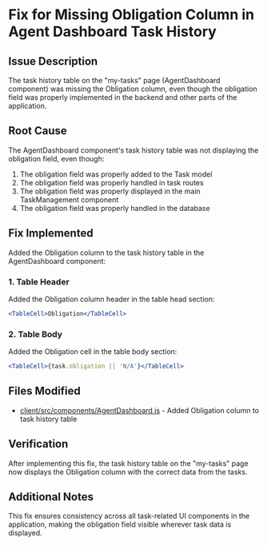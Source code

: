 # Fix for Missing Obligation Column in Agent Dashboard Task History

## Issue Description

The task history table on the "my-tasks" page (AgentDashboard component) was missing the Obligation column, even though the obligation field was properly implemented in the backend and other parts of the application.

## Root Cause

The AgentDashboard component's task history table was not displaying the obligation field, even though:
1. The obligation field was properly added to the Task model
2. The obligation field was properly handled in task routes
3. The obligation field was properly displayed in the main TaskManagement component
4. The obligation field was properly handled in the database

## Fix Implemented

Added the Obligation column to the task history table in the AgentDashboard component:

### 1. Table Header
Added the Obligation column header in the table head section:
```jsx
<TableCell>Obligation</TableCell>
```

### 2. Table Body
Added the Obligation cell in the table body section:
```jsx
<TableCell>{task.obligation || 'N/A'}</TableCell>
```

## Files Modified

- [client/src/components/AgentDashboard.js](file:///d:/Project/Quodo3/client/src/components/AgentDashboard.js) - Added Obligation column to task history table

## Verification

After implementing this fix, the task history table on the "my-tasks" page now displays the Obligation column with the correct data from the tasks.

## Additional Notes

This fix ensures consistency across all task-related UI components in the application, making the obligation field visible wherever task data is displayed.